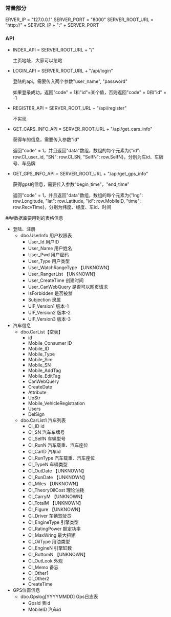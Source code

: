 ### 常量部分

ERVER_IP = "127.0.0.1"
SERVER_PORT = "8000"
SERVER_ROOT_URL = "http://" + SERVER_IP + ":" + SERVER_PORT

### API

- INDEX_API = SERVER_ROOT_URL + "/"

  主页地址，大家可以忽略

- LOGIN_API = SERVER_ROOT_URL + "/api/login"

  登陆的api，需要传入两个参数"user_name", "password"

  如果登录成功，返回"code" = 1和"id"=某个值，否则返回"code" = 0和"id" = -1

- REGISTER_API = SERVER_ROOT_URL + "/api/register"

  不实现

- GET_CARS_INFO_API = SERVER_ROOT_URL + "/api/get_cars_info"

  获得车的信息，需要传入参数"id"

  返回"code" = 1，并且返回"data"数组，数组的每个元素为{"id": row.CI_user_id, "SN": row.CI_SN, "SelfN": row.SelfN}，分别为车id、车牌号、车品牌

- GET_GPS_INFO_API = SERVER_ROOT_URL + "/api/get_gps_info"

  获得gps的信息，需要传入参数"begin_time"，"end_time"

  返回"code" = 1，并且返回"data"数组，数组的每个元素为{"lng": row.Longitude, "lat": row.Latitude, "id": row.MobileID, "time": row.RecvTime}，分别为纬度、经度、车id、时间

###数据库要用到的表格信息 

- 登陆、注册
  - dbo.UserInfo 用户权限表
    - User_Id 用户ID
    - User_Name 用户姓名
    - User_Pwd 用户密码
    - User_Type 用户类型
    - User_WatchRangeType 【UNKNOWN】
    - User_RangerList 【UNKNOWN】
    - User_CreateTime 创建时间
    - User_CanWebQuery 是否可以网页请求
    - IsForbidden 是否被禁
    - Subjection 隶属
    - UIF_Version1 版本-1
    - UIF_Version2 版本-2
    - UIF_Version3 版本-3
- 汽车信息
  - dbo.CarList【空表】
    - id
    - Mobile_Consumer ID
    - Mobile_ID
    - Mobile_Type
    - Mobile_Sim
    - Mobile_SN
    - Mobile_AddTag
    - Mobile_EditTag
    - CanWebQuery
    - CreateDate
    - Attribute
    - UpStr
    - Mobile_VehicleRegistration
    - Users
    - DelSign
  - dbo.CarList1 汽车列表
    - CI_ID id
    - CI_SN 汽车车牌号
    - CI_SelfN 车辆型号
    - CI_RunN 汽车载重、汽车座位
    - CI_CarID 汽车id
    - CI_RunType 汽车载重、汽车座位
    - CI_TypeN 车辆类型
    - CI_OutDate 【UNKNOWN】
    - CI_RunDate 【UNKNOWN】
    - CI_Miles 【UNKNOWN】
    - CI_TheoryOilCost 理论油耗
    - CI_CarryM 【UNKNOWN】
    - CI_TotalM 【UNKNOWN】
    - CI_Figure 【UNKNOWN】
    - CI_Driver 车辆驾驶员
    - CI_EngineType 引擎类型
    - CI_RatingPower 额定功率
    - CI_MaxWring 最大扭矩
    - CI_OilType 用油类型
    - CI_EngineN 引擎缸数
    - CI_BottomN 【UNKNOWN】
    - CI_OutLook 外观
    - CI_Memo 备忘
    - CI_Other1
    - CI_Other2
    - CreateTime
- GPS位置信息
  - dbo.Gpslog[YYYYMMDD] Gps日志表
    - GpsId 表id
    - MobileID 汽车id

